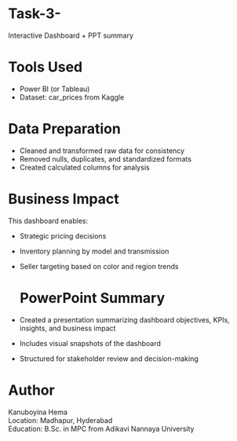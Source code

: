 # Task-3-
 Interactive Dashboard + PPT summary
 # Tools Used
- Power BI (or Tableau)
- Dataset: car_prices from Kaggle

# Data Preparation
- Cleaned and transformed raw data for consistency
- Removed nulls, duplicates, and standardized formats
- Created calculated columns for analysis

 # Business Impact
This dashboard enables:
- Strategic pricing decisions
- Inventory planning by model and transmission
- Seller targeting based on color and region trends

  # PowerPoint Summary
- Created a presentation summarizing dashboard objectives, KPIs, insights, and business impact
- Includes visual snapshots of the dashboard
- Structured for stakeholder review and decision-making


#  Author
Kanuboyina Hema  
Location: Madhapur, Hyderabad  
Education: B.Sc. in MPC from Adikavi Nannaya University
